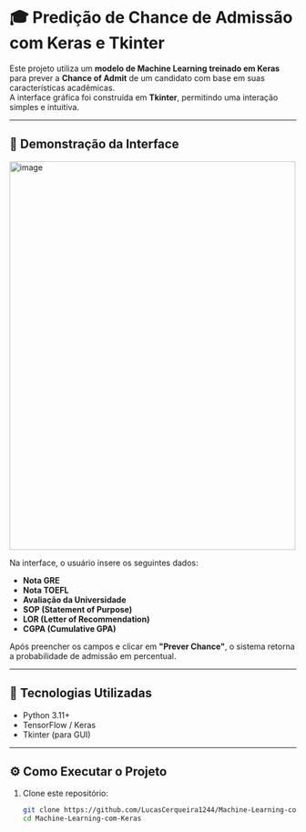 # 🎓 Predição de Chance de Admissão com Keras e Tkinter

Este projeto utiliza um **modelo de Machine Learning treinado em Keras** para prever a **Chance of Admit** de um candidato com base em suas características acadêmicas.  
A interface gráfica foi construída em **Tkinter**, permitindo uma interação simples e intuitiva.

---

## 📸 Demonstração da Interface

<img width="502" height="683" alt="image" src="https://github.com/user-attachments/assets/b9e02c65-5d4c-45d9-9cef-efd7c3bdad53" />


Na interface, o usuário insere os seguintes dados:
- **Nota GRE**
- **Nota TOEFL**
- **Avaliação da Universidade**
- **SOP (Statement of Purpose)**
- **LOR (Letter of Recommendation)**
- **CGPA (Cumulative GPA)**

Após preencher os campos e clicar em **"Prever Chance"**, o sistema retorna a probabilidade de admissão em percentual.

---

## 🚀 Tecnologias Utilizadas
- Python 3.11+
- TensorFlow / Keras
- Tkinter (para GUI)

---

## ⚙️ Como Executar o Projeto

1. Clone este repositório:
   ```bash
   git clone https://github.com/LucasCerqueira1244/Machine-Learning-com-Keras.git
   cd Machine-Learning-com-Keras
